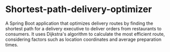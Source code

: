 # Shortest-path-delivery-optimizer
A Spring Boot application that optimizes delivery routes by finding the shortest path for a delivery executive to deliver orders from restaurants to consumers. It uses Dijkstra's algorithm to calculate the most efficient route, considering factors such as location coordinates and average preparation times.
